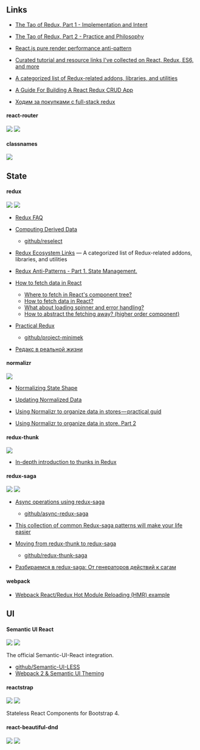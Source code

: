 ## Links

- [The Tao of Redux, Part 1 - Implementation and Intent](http://blog.isquaredsoftware.com/2017/05/idiomatic-redux-tao-of-redux-part-1/)

- [The Tao of Redux, Part 2 - Practice and Philosophy](http://blog.isquaredsoftware.com/2017/05/idiomatic-redux-tao-of-redux-part-2/)

- [React.js pure render performance anti-pattern](https://medium.com/@esamatti/react-js-pure-render-performance-anti-pattern-fb88c101332f)

- [Curated tutorial and resource links I've collected on React, Redux, ES6, and more](https://github.com/markerikson/react-redux-links)

- [A categorized list of Redux-related addons, libraries, and utilities](https://github.com/markerikson/redux-ecosystem-links)

- [A Guide For Building A React Redux CRUD App](https://medium.com/@rajaraodv/a-guide-for-building-a-react-redux-crud-app-7fe0b8943d0f)

- [Ходим за покупками с full-stack redux](https://habrahabr.ru/post/338142/)


#### react-router

[![][github badge]](https://github.com/ReactTraining/react-router)
[![][website badge]](https://reacttraining.com/react-router/)


#### classnames

[![][github badge]](https://github.com/JedWatson/classnames)



## State

#### redux

[![][github badge]](https://github.com/reactjs/react-redux)
[![][website badge]](https://redux.js.org)

- [Redux FAQ](https://redux.js.org/faq)

- [Computing Derived Data](https://redux.js.org/recipes/computing-derived-data)
  - [github/reselect](https://github.com/reactjs/reselect)
  
- [Redux Ecosystem Links](https://github.com/markerikson/redux-ecosystem-links) — A categorized list of Redux-related addons, libraries, and utilities

- [Redux Anti-Patterns - Part 1. State Management.](http://blog.mgechev.com/2017/12/07/redux-anti-patterns-race-conditions-state-management-duplication/)

- [How to fetch data in React](https://www.robinwieruch.de/react-fetching-data/)
  - [Where to fetch in React's component tree?](https://www.robinwieruch.de/react-fetching-data/#react-where-fetch)
  - [How to fetch data in React?](https://www.robinwieruch.de/react-fetching-data/#react-how-fetch)
  - [What about loading spinner and error handling?](https://www.robinwieruch.de/react-fetching-data/#react-fetch-loading-error)
  - [How to abstract the fetching away? (higher order component)](https://www.robinwieruch.de/react-fetching-data/#react-fetch-higher-order-component)

- [Practical Redux](http://blog.isquaredsoftware.com/series/practical-redux/)
  - [github/project-minimek](https://github.com/markerikson/project-minimek)

- [Редакс в реальной жизни](https://iamakulov.com/talks/redux-in-real-life/)


#### normalizr

[![][github badge]](https://github.com/paularmstrong/normalizr)

- [Normalizing State Shape](https://redux.js.org/recipes/structuring-reducers/normalizing-state-shape)

- [Updating Normalized Data](https://redux.js.org/recipes/structuring-reducers/updating-normalized-data)

- [Using Normalizr to organize data in stores — practical guid](https://hackernoon.com/using-normalizr-to-organize-data-in-stores-practical-guide-82fa061b60fb)

- [Using Normalizr to organize data in store. Part 2](https://hackernoon.com/using-normalizr-to-organize-data-in-store-part-2-d9646133b7df)


#### redux-thunk

[![][github badge]](https://github.com/gaearon/redux-thunk)

- [In-depth introduction to thunks in Redux](http://stackoverflow.com/questions/35411423/how-to-dispatch-a-redux-action-with-a-timeout/35415559#35415559)


#### redux-saga

[![][github badge]](https://github.com/redux-saga/redux-saga)
[![][website badge]](https://redux-saga.js.org)

- [Async operations using redux-saga](https://medium.freecodecamp.org/async-operations-using-redux-saga-2ba02ae077b3)
  - [github/async-redux-saga](https://github.com/andresmijares/async-redux-saga)

- [This collection of common Redux-saga patterns will make your life easier](https://medium.freecodecamp.org/redux-saga-common-patterns-48437892e11c)

- [Moving from redux-thunk to redux-saga](https://hackernoon.com/moving-form-redux-thunk-to-redux-saga-5c19d0011ca0)
  - [github/redux-thunk-saga](https://github.com/jinxac/redux-thunk-saga)
  
- [Разбираемся в redux-saga: От генераторов действий к сагам](https://habrahabr.ru/post/351168/)


#### webpack

- [Webpack React/Redux Hot Module Reloading (HMR) example](https://gist.github.com/markerikson/dc6cee36b5b6f8d718f2e24a249e0491)



## UI


#### Semantic UI React

[![][github badge]](https://github.com/Semantic-Org/Semantic-UI-React)
[![][website badge]](https://react.semantic-ui.com)

The official Semantic-UI-React integration.

- [github/Semantic-UI-LESS](https://github.com/Semantic-Org/Semantic-UI-LESS)
- [Webpack 2 & Semantic UI Theming](https://medium.com/webmonkeys/webpack-2-semantic-ui-theming-a216ddf60daf)


#### reactstrap

[![][github badge]](https://github.com/reactstrap/reactstrap)
[![][website badge]](https://reactstrap.github.io/)

Stateless React Components for Bootstrap 4.


#### react-beautiful-dnd

[![][github badge]](https://github.com/atlassian/react-beautiful-dnd)
[![][website badge]](https://react-beautiful-dnd.netlify.com)


[github badge]: https://img.shields.io/badge/-github-blue.svg?style=flat-square&longCache=true
[website badge]: https://img.shields.io/badge/-website-607D8B.svg?style=flat-square&longCache=true
